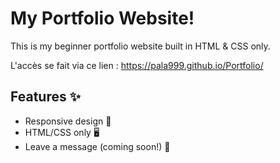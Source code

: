 # My Portfolio Website!
This is my beginner portfolio website built in HTML & CSS only.

L'accès se fait via ce lien : https://pala999.github.io/Portfolio/

## Features ✨
- Responsive design 📱
- HTML/CSS only 🖥️
- Leave a message (coming soon!) 💬

